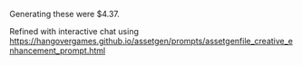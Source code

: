 

Generating these were $4.37.

Refined with interactive chat using 
https://hangovergames.github.io/assetgen/prompts/assetgenfile_creative_enhancement_prompt.html
